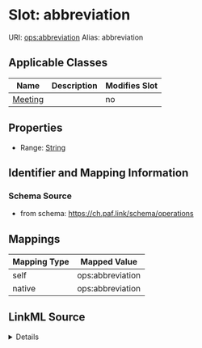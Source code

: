 

# Slot: abbreviation 



URI: [ops:abbreviation](https://ch.paf.link/schema/operations/abbreviation)
Alias: abbreviation

<!-- no inheritance hierarchy -->





## Applicable Classes

| Name | Description | Modifies Slot |
| --- | --- | --- |
| [Meeting](Meeting.md) |  |  no  |







## Properties

* Range: [String](String.md)





## Identifier and Mapping Information







### Schema Source


* from schema: https://ch.paf.link/schema/operations




## Mappings

| Mapping Type | Mapped Value |
| ---  | ---  |
| self | ops:abbreviation |
| native | ops:abbreviation |




## LinkML Source

<details>
```yaml
name: abbreviation
from_schema: https://ch.paf.link/schema/operations
rank: 1000
alias: abbreviation
domain_of:
- Meeting
range: string

```
</details>